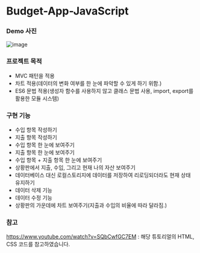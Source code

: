 # Budget-App-JavaScript

### Demo 사진
![image](https://user-images.githubusercontent.com/57528803/99923938-685bb500-2d7b-11eb-87ba-c5cbd082d084.png)

### ​프로젝트 목적

- MVC 패턴을 적용
- 차트 적용(데이터의 변화 여부를 한 눈에 파악할 수 있게 하기 위함.)
- ES6 문법 적용(생성자 함수를 사용하지 않고 클래스 문법 사용, import, export를 활용한 모듈 시스템)

### 구현 기능

- 수입 항목 작성하기
- 지출 항목 작성하기
- 수입 항목 한 눈에 보여주기
- 지출 항목 한 눈에 보여주기
- 수입 항목 + 지출 항목 한 눈에 보여주기
- 상황판에서 지출, 수입, 그리고 현재 나의 자산 보여주기
- 데이터베이스 대신 로컬스토리지에 데이터를 저장하여 리로딩되더라도 현재 상태 유지하기
- 데이터 삭제 기능
- 데이터 수정 기능
- 상황판의 가운데에 차트 보여주기(지출과 수입의 비율에 따라 달라짐.)

### 참고
https://www.youtube.com/watch?v=SQbCwfGC7EM : 해당 튜토리얼의 HTML, CSS 코드를 참고하였습니다.

